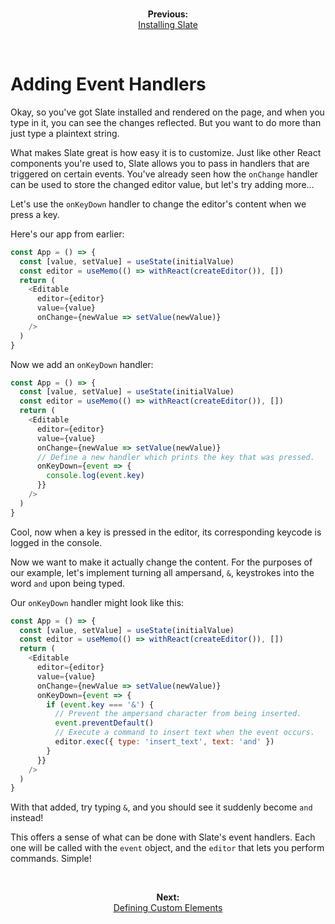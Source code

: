 <br/>
<p align="center"><strong>Previous:</strong><br/><a href="./installing-slate.md">Installing Slate</a></p>
<br/>

# Adding Event Handlers

Okay, so you've got Slate installed and rendered on the page, and when you type in it, you can see the changes reflected. But you want to do more than just type a plaintext string.

What makes Slate great is how easy it is to customize. Just like other React components you're used to, Slate allows you to pass in handlers that are triggered on certain events. You've already seen how the `onChange` handler can be used to store the changed editor value, but let's try adding more...

Let's use the `onKeyDown` handler to change the editor's content when we press a key.

Here's our app from earlier:

```js
const App = () => {
  const [value, setValue] = useState(initialValue)
  const editor = useMemo(() => withReact(createEditor()), [])
  return (
    <Editable
      editor={editor}
      value={value}
      onChange={newValue => setValue(newValue)}
    />
  )
}
```

Now we add an `onKeyDown` handler:

```js
const App = () => {
  const [value, setValue] = useState(initialValue)
  const editor = useMemo(() => withReact(createEditor()), [])
  return (
    <Editable
      editor={editor}
      value={value}
      onChange={newValue => setValue(newValue)}
      // Define a new handler which prints the key that was pressed.
      onKeyDown={event => {
        console.log(event.key)
      }}
    />
  )
}
```

Cool, now when a key is pressed in the editor, its corresponding keycode is logged in the console.

Now we want to make it actually change the content. For the purposes of our example, let's implement turning all ampersand, `&`, keystrokes into the word `and` upon being typed.

Our `onKeyDown` handler might look like this:

```js
const App = () => {
  const [value, setValue] = useState(initialValue)
  const editor = useMemo(() => withReact(createEditor()), [])
  return (
    <Editable
      editor={editor}
      value={value}
      onChange={newValue => setValue(newValue)}
      onKeyDown={event => {
        if (event.key === '&') {
          // Prevent the ampersand character from being inserted.
          event.preventDefault()
          // Execute a command to insert text when the event occurs.
          editor.exec({ type: 'insert_text', text: 'and' })
        }
      }}
    />
  )
}
```

With that added, try typing `&`, and you should see it suddenly become `and` instead!

This offers a sense of what can be done with Slate's event handlers. Each one will be called with the `event` object, and the `editor` that lets you perform commands. Simple!

<br/>
<p align="center"><strong>Next:</strong><br/><a href="./03-defining-custom-elements.md">Defining Custom Elements</a></p>
<br/>

